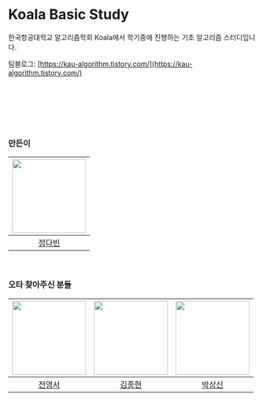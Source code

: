 # Koala Basic Study

한국항공대학교 알고리즘학회 Koala에서 학기중에 진행하는 기초 알고리즘 스터디입니다.

팀블로그: [https://kau-algorithm.tistory.com/](https://kau-algorithm.tistory.com/)

<br/>
<br/>
<br/>
<br/>
<br/>


### 만든이
| <img src="https://avatars.githubusercontent.com/u/79046106?v=4" alt="" width=150> |
| :-------------------------------------------------------------------------------: |
| [정다빈](https://github.com/70825) |

<br/>

### 오타 찾아주신 분들
| <img src="https://avatars.githubusercontent.com/u/81344634?v=4" alt="" width=150> | <img src="https://avatars.githubusercontent.com/u/116543071?v=4" alt="" width=150> | <img src="https://avatars.githubusercontent.com/u/139088684?v=4" alt="" width=150> |
| :-------------------------------------------------------------------------------: | :-------------------------------------------------------------------------------: | :-------------------------------------------------------------------------------: |
| [전영서](https://github.com/Youngseo-Jeon0313) | [김종현](https://github.com/bell2000) | [박상신](https://github.com/ParkSangsin) |
